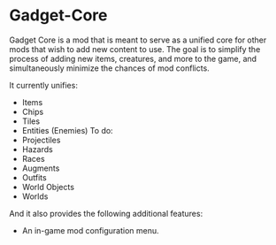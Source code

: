 # Gadget-Core
Gadget Core is a mod that is meant to serve as a unified core for other mods that wish to add new content to use.
The goal is to simplify the process of adding new items, creatures, and more to the game, and simultaneously minimize the chances of mod conflicts.

It currently unifies:
 - Items
 - Chips
 - Tiles
 - Entities (Enemies)
To do:
 - Projectiles
 - Hazards
 - Races
 - Augments	
 - Outfits
 - World Objects
 - Worlds

And it also provides the following additional features:
 - An in-game mod configuration menu.